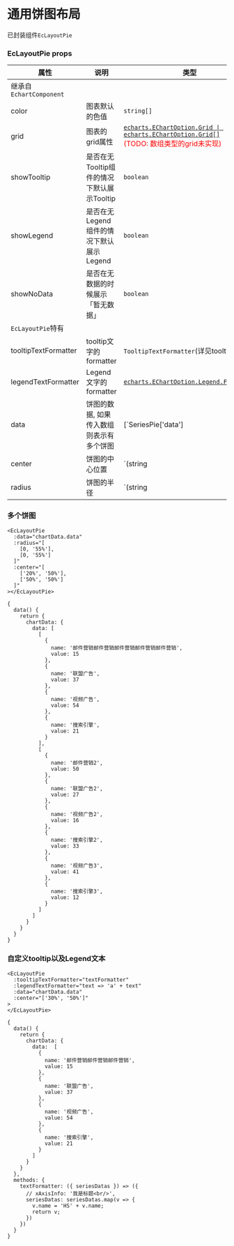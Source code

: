 # 通用饼图布局

已封装组件`EcLayoutPie`

### EcLayoutPie props

| 属性   | 说明   | 类型 | 默认值 |
| ------ | ------ | ---- | ------ |
| 继承自`EchartComponent` | 
| color | 图表默认的色值 | `string[]` | `[ '#3987DF', '#F2BB1C', '#3A6081', '#59BE7F', '#7E5DB4', '#64C4E6', '#5657DC', '#E87D2A', '#0A7460', '#E682A0']` |
| grid | 图表的grid属性 | [`echarts.EChartOption.Grid \| echarts.EChartOption.Grid[]`](https://echarts.apache.org/v4/zh/option.html#grid) <br/><span style="color: red">(TODO: 数组类型的grid未实现)</span>| `{ top: 20, left: '12px', right: '12px', bottom: 12, containLabel: true }` |
| showTooltip | 是否在无Tooltip组件的情况下默认展示Tooltip | `boolean` | true |
| showLegend | 是否在无Legend组件的情况下默认展示Legend | `boolean` | true |
| showNoData | 是否在无数据的时候展示「暂无数据」 | `boolean` | true |
| `EcLayoutPie`特有 | 
| tooltipTextFormatter | tooltip文字的formatter | `TooltipTextFormatter`(详见tooltip章节) | undefined |
| legendTextFormatter | Legend文字的formatter | [`echarts.EChartOption.Legend.Formatter`](https://echarts.apache.org/v4/zh/option.html#legend.formatter) | undefined |
| data | 饼图的数据, 如果传入数组则表示有多个饼图 | [`SeriesPie['data'] | SeriesPie['data'][]`](https://echarts.apache.org/v4/zh/option.html#series-pie.data) | undefined |
| center | 饼图的中心位置 | `(string | number)[]` | ['50%', '50%'] |
| radius | 饼图的半径 | `(string | number)[]` | [0, '75%'] |

### 多个饼图
```template?{"height":"400"};
<EcLayoutPie
  :data="chartData.data"
  :radius="[
    [0, '55%'],
    [0, '55%']
  ]"
  :center="[
    ['20%', '50%'],
    ['50%', '50%']
  ]"
></EcLayoutPie>
```
```script
{
  data() {
    return {
      chartData: {
        data: [
          [
            {
              name: '邮件营销邮件营销邮件营销邮件营销邮件营销',
              value: 15
            },
            {
              name: '联盟广告',
              value: 37
            },
            {
              name: '视频广告',
              value: 54
            },
            {
              name: '搜索引擎',
              value: 21
            }
          ],
          [
            {
              name: '邮件营销2',
              value: 50
            },
            {
              name: '联盟广告2',
              value: 27
            },
            {
              name: '视频广告2',
              value: 16
            },
            {
              name: '搜索引擎2',
              value: 33
            },
            {
              name: '视频广告3',
              value: 41
            },
            {
              name: '搜索引擎3',
              value: 12
            }
          ]
        ]
      }
    }
  }
}
```
### 自定义tooltip以及Legend文本

```template?{"height":"400"};
<EcLayoutPie
  :tooltipTextFormatter="textFormatter"
  :legendTextFormatter="text => 'a' + text"
  :data="chartData.data"
  :center="['30%', '50%']"
>
</EcLayoutPie>
```
```script
{
  data() {
    return {
      chartData: {
        data:  [
          {
            name: '邮件营销邮件营销邮件营销',
            value: 15
          },
          {
            name: '联盟广告',
            value: 37
          },
          {
            name: '视频广告',
            value: 54
          },
          {
            name: '搜索引擎',
            value: 21
          }
        ]
      }
    }
  },
  methods: {
    textFormatter: ({ seriesDatas }) => ({
      // xAxisInfo: '我是标题<br/>',
      seriesDatas: seriesDatas.map(v => {
        v.name = 'HS' + v.name;
        return v;
      })
    })
  }
}
```